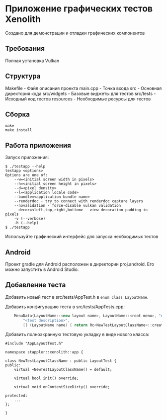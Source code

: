 # Приложение графических тестов Xenolith

Создано для демонстрации и отладки графических компонентов

## Требования

Полная установка Vulkan

## Структура

Makefile - Файл описания проекта
main.cpp - Точка входа
src - Основная директория кода
src/widgets - Базовые виджеты для тестов
src/tests - Исходный код тестов
resources - Необходимые ресурсы для тестов

## Сборка

```
make
make install
```

## Работа приложения

Запуск приложения:

```
$ ./testapp --help
testapp <options>
Options are one of:
	--w=<initial screen width in pixels>
	--h=<initial screen height in pixels>
	--d=<pixel density>
	--l=<application locale code>
	--bundle=<application bundle name>
	--renderdoc - try to connect with renderdoc capture layers
	--novalidation - force-disable vulkan validation
	--decor=<left,top,right,bottom> - view decoration padding in pixels
	-v (--verbose)
	-h (--help)
$ ./testapp
```

Используйте графический интерфейс для запуска необходимых тестов

## Android

Проект gradle для Android расположен в директории proj.android. Его можно запустить в Android Studio.

## Добавление теста

Добавить новый тест в src/tests/AppTest.h в `enum class LayoutName`.

Добавить конфигурацию теста в src/tests/AppTests.cpp:

```cpp
	MenuData{LayoutName::<new layout name>, LayoutName::<root menu>, "org.stappler.xenolith.test.<new layout name>",
		"<test description>",
		[] (LayoutName name) { return Rc<NewTestLayoutClassName>::create(); }},
```

Добавить полноэкранную тестовую укладку в виде нового класса:

```
#include "AppLayoutTest.h"

namespace stappler::xenolith::app {

class NewTestLayoutClassName : public LayoutTest {
public:
	virtual ~NewTestLayoutClassName() = default;

	virtual bool init() override;

	virtual void onContentSizeDirty() override;

protected:
	...
};

}
```